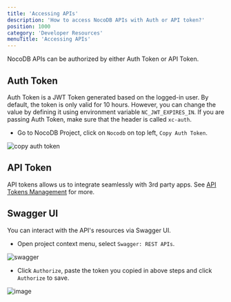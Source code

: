 ```yaml
---
title: 'Accessing APIs'
description: 'How to access NocoDB APIs with Auth or API token?'
position: 1000
category: 'Developer Resources'
menuTitle: 'Accessing APIs'
---
```


NocoDB APIs can be authorized by either Auth Token or API Token.

## Auth Token

Auth Token is a JWT Token generated based on the logged-in user. By default, the token is only valid for 10 hours. However, you can change the value by defining it using environment variable `NC_JWT_EXPIRES_IN`. If you are passing Auth Token, make sure that the header is called `xc-auth`.

- Go to NocoDB Project, click on `Nocodb` on top left, ``Copy Auth Token``.
    
![copy auth token](https://github.com/nocodb/nocodb/assets/86527202/d7e2810b-4268-43b3-8163-dfe1541fbf68)


## API Token

API tokens allows us to integrate seamlessly with 3rd party apps. See [API Tokens Management](../setup-and-usages/team-and-auth#api-tokens-management) for more.

## Swagger UI

You can interact with the API's resources via Swagger UI.

- Open project context menu, select ``Swagger: REST APIs``.
  
![swagger](https://github.com/nocodb/nocodb/assets/86527202/218f1286-775b-466b-b6d1-f8bd9c74f9ee)

- Click ``Authorize``, paste the token you copied in above steps and click `Authorize` to save.

![image](https://user-images.githubusercontent.com/35857179/164874471-29fc1630-ab99-4c25-8ce2-b41e5415e4be.png)

